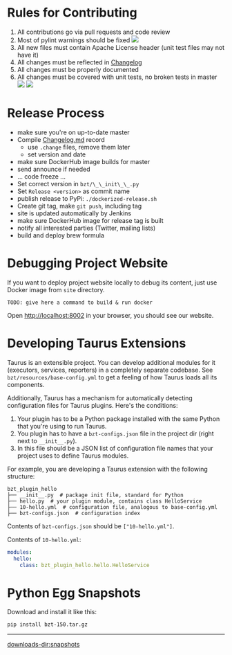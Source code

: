 # Rules for Contributing
 1. All contributions go via pull requests and code review
 1. Most of pylint warnings should be fixed ![](https://api.codacy.com/project/badge/Grade/9ed495a3e5df4ba2ad05e19a690121d2?ext=.svg)
 1. All new files must contain Apache License header (unit test files may not have it)
 1. All changes must be reflected in [Changelog](Changelog)
 1. All changes must be properly documented 
 1. All changes must be covered with unit tests, no broken tests in master ![](https://api.travis-ci.org/Blazemeter/taurus.svg?branch=master&ext=.svg)  ![](https://ci.appveyor.com/api/projects/status/github/Blazemeter/taurus?svg=true&ext=.svg) 
 
# Release Process
 - make sure you're on up-to-date master
 - Compile [Changelog.md](Changelog) record 
   - use `.change` files, remove them later
   - set version and date
 - make sure DockerHub image builds for master
 - send announce if needed 
 - ... code freeze ... 
 - Set correct version in `bzt/\_\_init\_\_.py`
 - Set `Release <version>` as commit name
 - publish release to PyPi: `./dockerized-release.sh`
 - Create git tag, make `git push`, including tag
 - site is updated automatically by Jenkins
 - make sure DockerHub image for release tag is built
 - notify all interested parties (Twitter, mailing lists)
 - build and deploy brew formula
 
# Debugging Project Website 

If you want to deploy project website locally to debug its content, just use Docker image from `site` directory.

`TODO: give here a command to build & run docker`

Open [http://localhost:8002](http://localhost:8002) in your browser, you should see our website.

# Developing Taurus Extensions

Taurus is an extensible project. You can develop additional modules for it (executors, services, reporters)
in a completely separate codebase. See `bzt/resources/base-config.yml` to get a feeling of how Taurus
loads all its components.

Additionally, Taurus has a mechanism for automatically detecting configuration files for Taurus plugins.
Here's the conditions:
1. Your plugin has to be a Python package installed with the same Python that you're using to run Taurus.
1. You plugin has to have a `bzt-configs.json` file in the project dir (right next to `__init__.py`).
1. In this file should be a JSON list of configuration file names that your project uses to define Taurus modules.

For example, you are developing a Taurus extension with the following structure:

```
bzt_plugin_hello
├── __init__.py  # package init file, standard for Python
├── hello.py  # your plugin module, contains class HelloService
├── 10-hello.yml  # configuration file, analogous to base-config.yml
├── bzt-configs.json  # configuration index
```

Contents of `bzt-configs.json` should be `["10-hello.yml"]`.

Contents of `10-hello.yml`:
```yaml
modules:
  hello:
    class: bzt_plugin_hello.hello.HelloService
```

# Python Egg Snapshots

Download and install it like this:
```bash
pip install bzt-150.tar.gz
```

----

<downloads-dir:snapshots>
